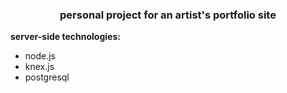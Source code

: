 <h3 style="text-align:center">personal project for an artist's portfolio site</h3>

**server-side technologies:**
- node.js
- knex.js
- postgresql
